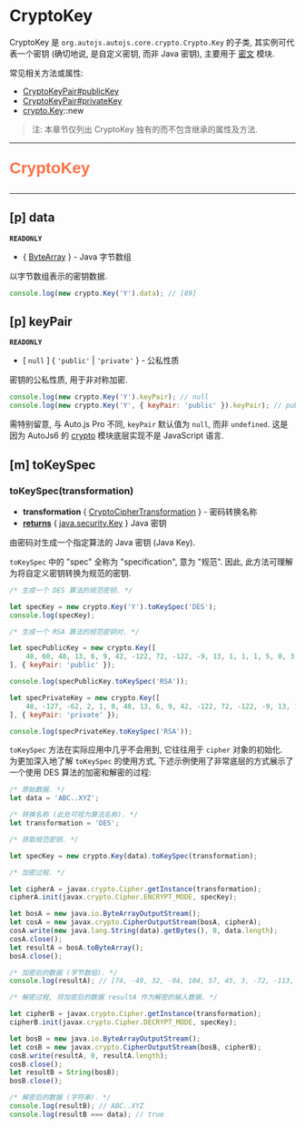 # CryptoKey

CryptoKey 是 `org.autojs.autojs.core.crypto.Crypto.Key` 的子类, 其实例可代表一个密钥 (确切地说, 是自定义密钥, 而非 Java 密钥), 主要用于 [密文](crypto) 模块.

常见相关方法或属性:

- [CryptoKeyPair#publicKey](cryptoKeyPairType#p-publickey)
- [CryptoKeyPair#privateKey](cryptoKeyPairType#p-privatekey)
- [crypto.Key](crypto#c-key)::new

> 注: 本章节仅列出 CryptoKey 独有的而不包含继承的属性及方法.

---

<p style="font: bold 2em sans-serif; color: #FF7043">CryptoKey</p>

---

## [p] data

**`READONLY`**

- { [ByteArray](dataTypes#bytearray) } - Java 字节数组

以字节数组表示的密钥数据.

```js
console.log(new crypto.Key('Y').data); // [89]
```

## [p] keyPair

**`READONLY`**

- [ `null` ] { `'public'` | `'private'` } - 公私性质

密钥的公私性质, 用于非对称加密.

```js
console.log(new crypto.Key('Y').keyPair); // null
console.log(new crypto.Key('Y', { keyPair: 'public' }).keyPair); // public
```

需特别留意, 与 Auto.js Pro 不同, `keyPair` 默认值为 `null`, 而非 `undefined`. 这是因为 AutoJs6 的 [crypto](crypto) 模块底层实现不是 JavaScript 语言.

## [m] toKeySpec

### toKeySpec(transformation)

- **transformation** { [CryptoCipherTransformation](dataTypes#cryptociphertransformation) } - 密码转换名称
- <ins>**returns**</ins> { [java.security.Key](https://docs.oracle.com/en/java/javase/11/docs/api/java.base/java/security/class-use/Key.html) } Java 密钥

由密码对生成一个指定算法的 Java 密钥 (Java Key).

`toKeySpec` 中的 "spec" 全称为 "specification", 意为 "规范". 因此, 此方法可理解为将自定义密钥转换为规范的密钥.

```js
/* 生成一个 DES 算法的规范密钥. */

let specKey = new crypto.Key('Y').toKeySpec('DES');
console.log(specKey);

/* 生成一个 RSA 算法的规范密钥对. */

let specPublicKey = new crypto.Key([
    48, 60, 48, 13, 6, 9, 42, -122, 72, -122, -9, 13, 1, 1, 1, 5, 0, 3, 43, 0, 48, 40, 2, 33, 0, -68, -97, -19, 103, 19, 14, 68, 33, -65, 52, 76, 115, 33, 33, 12, 84, -82, -116, 101, 60, 106, 119, -90, -41, 107, -16, 1, 52, 94, 29, -121, 55, 2, 3, 1, 0, 1,
], { keyPair: 'public' });

console.log(specPublicKey.toKeySpec('RSA'));

let specPrivateKey = new crypto.Key([
    48, -127, -62, 2, 1, 0, 48, 13, 6, 9, 42, -122, 72, -122, -9, 13, 1, 1, 1, 5, 0, 4, -127, -83, 48, -127, -86, 2, 1, 0, 2, 33, 0, -32, 71, -69, 124, -32, -63, -67, -61, 9, -54, 91, -81, 127, -102, 62, 102, 124, 19, 65, 49, -14, 40, 52, 23, -101, -64, -14, -34, -44, -88, -70, -15, 2, 3, 1, 0, 1, 2, 32, 0, -86, -9, -99, 52, -95, -121, 15, 20, 43, 111, 61, 40, 100, -10, -42, 25, 40, -111, -44, -102, 107, -8, -83, -56, -77, 89, -109, -83, -97, 77, 53, 2, 17, 0, -2, -37, 9, 64, -54, 67, -75, 73, 87, -118, -35, -8, 103, -9, -101, -3, 2, 17, 0, -31, 73, -116, -122, 27, -20, 59, -10, 60, -13, -85, 0, 1, -117, 27, 5, 2, 17, 0, -10, -47, 78, -66, -50, -92, -112, 55, -67, 110, -95, -42, 103, 106, 40, 73, 2, 16, 48, -127, -28, -106, -17, -90, 50, -42, -9, 18, -60, 43, -15, 41, 33, 125, 2, 16, 8, 74, 76, 65, 77, -95, 96, 94, 81, 44, 46, 51, 69, 62, -6, -24,
], { keyPair: 'private' });

console.log(specPrivateKey.toKeySpec('RSA'));
```

`toKeySpec` 方法在实际应用中几乎不会用到, 它往往用于 `cipher` 对象的初始化.  
为更加深入地了解 `toKeySpec` 的使用方式, 下述示例使用了非常底层的方式展示了一个使用 DES 算法的加密和解密的过程:

```js
/* 原始数据. */
let data = 'ABC..XYZ';

/* 转换名称 (此处可视为算法名称). */
let transformation = 'DES';

/* 获取规范密钥. */

let specKey = new crypto.Key(data).toKeySpec(transformation);

/* 加密过程. */

let cipherA = javax.crypto.Cipher.getInstance(transformation);
cipherA.init(javax.crypto.Cipher.ENCRYPT_MODE, specKey);

let bosA = new java.io.ByteArrayOutputStream();
let cosA = new javax.crypto.CipherOutputStream(bosA, cipherA);
cosA.write(new java.lang.String(data).getBytes(), 0, data.length);
cosA.close();
let resultA = bosA.toByteArray();
bosA.close();

/* 加密后的数据 (字节数组). */
console.log(resultA); // [74, -49, 32, -94, 104, 57, 45, 3, -72, -113, 89, -13, -78, -24, -64, 75]

/* 解密过程, 将加密后的数据 resultA 作为解密的输入数据. */

let cipherB = javax.crypto.Cipher.getInstance(transformation);
cipherB.init(javax.crypto.Cipher.DECRYPT_MODE, specKey);

let bosB = new java.io.ByteArrayOutputStream();
let cosB = new javax.crypto.CipherOutputStream(bosB, cipherB);
cosB.write(resultA, 0, resultA.length);
cosB.close();
let resultB = String(bosB);
bosB.close();

/* 解密后的数据 (字符串). */
console.log(resultB); // ABC..XYZ
console.log(resultB === data); // true
```